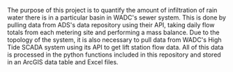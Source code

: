 The purpose of this project is to quantify the amount of infiltration of rain water there is in a particular basin in WADC's sewer system. This is done by pulling data from ADS's data repository using their API, taking daily flow totals from each metering site and performing a mass balance. Due to the topology of the system, it is also necessary to pull data from WADC's High Tide SCADA system using its API to get lift station flow data. All of this data is processed in the python functions included in this repository and stored in an ArcGIS data table and Excel files. 
